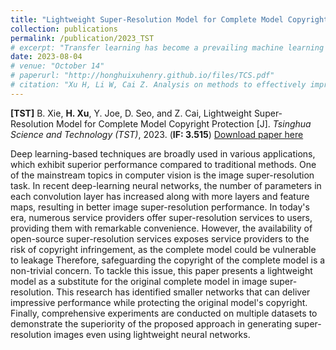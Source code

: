 ```yaml
---
title: "Lightweight Super-Resolution Model for Complete Model Copyright Protection"
collection: publications
permalink: /publication/2023_TST
# excerpt: "Transfer learning has become a prevailing machine learning technique thanks to its superiority in learning knowledge from limited training data for prediction. In the existing works, collection and collaboration are two major approaches to realize the improvement of transfer learning performance. Even though the effectiveness of these approaches has been validated in extensive experiments, there lacks the support of theoretical analysis. Consequently, how to enhance transfer learning effectively is an open problem. In light of this, in this paper, we thoroughly and deeply study the methods of improving transfer learning performance in order to provide the guidelines for applying transfer learning in real applications. Through our proof process, critical conclusions are drawn to help learn the motivation of implementing collection and collaboration, the performance gap between collection and collaboration, and the impacts of data sharing strategies on transfer learning in collaboration. These conclusions can further build a theoretical foundation for future research on transfer learning."
date: 2023-08-04
# venue: "October 14"
# paperurl: "http://honghuixuhenry.github.io/files/TCS.pdf"
# citation: "Xu H, Li W, Cai Z. Analysis on methods to effectively improve transfer learning performance[J]. Theoretical Computer Science, 2023, 940: 90-107."
---
```


**[TST]** B. Xie, **H. Xu**, Y. Joe, D. Seo, and Z. Cai, Lightweight Super-Resolution Model for Complete Model Copyright Protection [J]. _Tsinghua Science and Technology (TST)_, 2023. (**IF: 3.515**) [Download paper here](http://honghuixuhenry.github.io/files/TST.pdf)

Deep learning-based techniques are broadly used in various applications, which exhibit superior performance compared to traditional methods. One of the mainstream topics in computer vision is the image super-resolution task. In recent deep-learning neural networks, the number of parameters in each convolution layer has increased along with more layers and feature maps, resulting in better image super-resolution performance. In today's era, numerous service providers offer super-resolution services to users, providing them with remarkable convenience. However, the availability of open-source super-resolution services exposes service providers to the risk of copyright infringement, as the complete model could be vulnerable to leakage Therefore, safeguarding the copyright of the complete model is a non-trivial concern. To tackle this issue, this paper presents a lightweight model as a substitute for the original complete model in image super-resolution. This research has identified smaller networks that can deliver impressive performance while protecting the original model's copyright. Finally, comprehensive experiments are conducted on multiple datasets to demonstrate the superiority of the proposed approach in generating super-resolution images even using lightweight neural networks.
